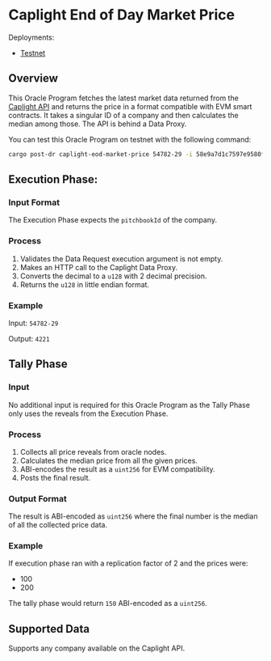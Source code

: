 # Caplight End of Day Market Price

Deployments:
- [Testnet](https://testnet.explorer.seda.xyz/oracle-programs/58e9a7d1c7597e9580f4f44f4e64e3946bff70868f2a6e164da6cfe340a586ee)
<!-- - [Mainnet]() -->

## Overview

This Oracle Program fetches the latest market data returned from the [Caplight API](https://platform.caplight.com/api/documentation.html#tag/MarketPrice/paths/~1market-price-history/get) and returns the price in a format compatible with EVM smart contracts. It takes a singular ID of a company and then calculates the median among those. The API is behind a Data Proxy.

You can test this Oracle Program on testnet with the following command:

```sh
cargo post-dr caplight-eod-market-price 54782-29 -i 58e9a7d1c7597e9580f4f44f4e64e3946bff70868f2a6e164da6cfe340a586ee -r 3
```

## Execution Phase:

### Input Format

The Execution Phase expects the `pitchbookId` of the company.

### Process

1. Validates the Data Request execution argument is not empty.
2. Makes an HTTP call to the Caplight Data Proxy.
3. Converts the decimal to a `u128` with 2 decimal precision.
4. Returns the `u128` in little endian format.

### Example

Input: `54782-29`

Output: `4221`

## Tally Phase

### Input

No additional input is required for this Oracle Program as the Tally Phase only uses the reveals from the Execution Phase.

### Process

1. Collects all price reveals from oracle nodes.
1. Calculates the median price from all the given prices.
1. ABI-encodes the result as a `uint256` for EVM compatibility.
1. Posts the final result.

### Output Format

The result is ABI-encoded as `uint256` where the final number is the median of all the collected price data.

### Example

If execution phase ran with a replication factor of 2 and the prices were:
- 100
- 200

The tally phase would return `150` ABI-encoded as a `uint256`.

## Supported Data

Supports any company available on the Caplight API.
